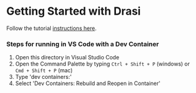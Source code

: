 # Getting Started with Drasi
Follow the tutorial [instructions here](https://drasi.io/tutorials/connecting-frontends/vue).

### Steps for running in VS Code with a Dev Container
1. Open this directory in Visual Studio Code
2. Open the Command Palette by typing `Ctrl + Shift + P` (windows) or `Cmd + Shift + P` (mac)
3. Type 'dev containers:'
4. Select 'Dev Containers: Rebuild and Reopen in Container'
